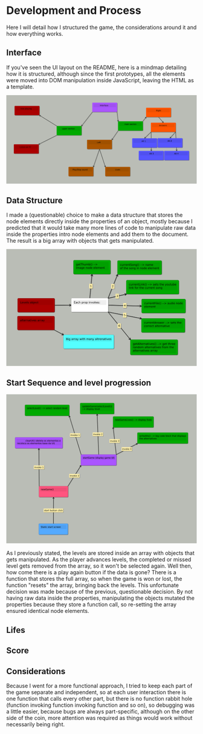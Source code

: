 # Development and Process

Here I will detail how I structured the game, the considerations around it
and how everything works.


## Interface

If you've seen the UI layout on the README, here is a mindmap detailing
how it is structured, although since the first prototypes, all the elements
were moved into DOM manipulation inside JavaScript, leaving the HTML as a
template.

![ui-mindmap 10](images/interface-schematic.png)

## Data Structure

I made a (questionable) choice to make a data structure that stores the node elements
directly inside the properties of an object, mostly because I predicted that it would take many more
lines of code to manipulate raw data inside the properties intro node elements and add them to the
document. The result is a big array with objects that gets manipulated.

![data-structure 10](images/data-structure.png)

## Start Sequence and level progression

![start-sequence 10](images/start-sequence.png)

As I previously stated, the levels are stored inside an array with objects that gets manipulated. As the player
advances levels, the completed or missed level gets removed from the array, so it won't be selected again. Well
then, how come there is a play again button if the data is gone? There is a function that stores the full array, 
so when the game is won or lost, the function "resets" the array, bringing back the levels. This unfortunate decision
was made because of the previous, questionable decision. By not having raw data inside the properties, manipulating the
objects mutated the properties because they store a function call, so re-setting the array ensured identical node elements.


## Lifes

## Score

## Considerations

Because I went for a more functional approach, I tried to keep each part of the game
separate and independent, so at each user interaction there is one function that calls
every other part, but there is no function rabbit hole (function invoking function invoking function and so on), 
so debugging was a little easier, because bugs are always part-specific, although on the other side of the coin, 
more attention was required as things would work without necessarily being right.